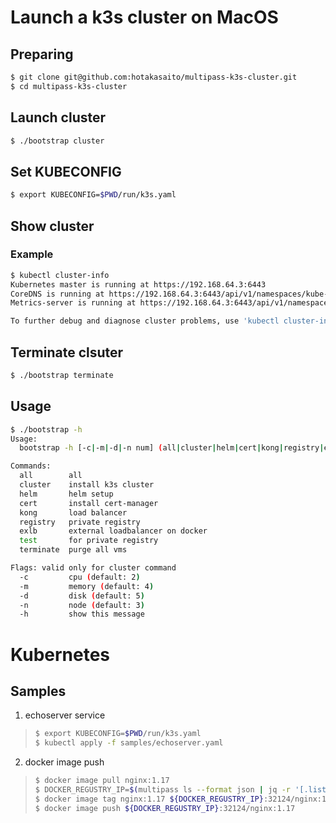 # Launch a k3s cluster on MacOS

## Preparing
```bash
$ git clone git@github.com:hotakasaito/multipass-k3s-cluster.git
$ cd multipass-k3s-cluster
```

## Launch cluster
```bash
$ ./bootstrap cluster
```

## Set KUBECONFIG
```bash
$ export KUBECONFIG=$PWD/run/k3s.yaml
```

## Show cluster
### Example
```bash
$ kubectl cluster-info
Kubernetes master is running at https://192.168.64.3:6443
CoreDNS is running at https://192.168.64.3:6443/api/v1/namespaces/kube-system/services/kube-dns:dns/proxy
Metrics-server is running at https://192.168.64.3:6443/api/v1/namespaces/kube-system/services/https:metrics-server:/proxy

To further debug and diagnose cluster problems, use 'kubectl cluster-info dump'.
```

## Terminate clsuter
```bash
$ ./bootstrap terminate
```

## Usage
```bash
$ ./bootstrap -h
Usage:
  bootstrap -h [-c|-m|-d|-n num] (all|cluster|helm|cert|kong|registry|exlb|test|terminate)

Commands:
  all        all
  cluster    install k3s cluster
  helm       helm setup
  cert       install cert-manager
  kong       load balancer
  registry   private registry
  exlb       external loadbalancer on docker
  test       for private registry
  terminate  purge all vms

Flags: valid only for cluster command
  -c         cpu (default: 2)
  -m         memory (default: 4)
  -d         disk (default: 5)
  -n         node (default: 3)
  -h         show this message
```

# Kubernetes
## Samples
1. echoserver service
> ```bash
> $ export KUBECONFIG=$PWD/run/k3s.yaml
> $ kubectl apply -f samples/echoserver.yaml
> ```

2. docker image push
> ```bash
> $ docker image pull nginx:1.17
> $ DOCKER_REGUSTRY_IP=$(multipass ls --format json | jq -r '[.list[].ipv4[] | select(test("^192\\.168\\."))][0]')
> $ docker image tag nginx:1.17 ${DOCKER_REGUSTRY_IP}:32124/nginx:1.17
> $ docker image push ${DOCKER_REGUSTRY_IP}:32124/nginx:1.17
> ```
